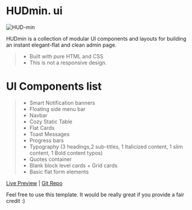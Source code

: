 # HUDmin. ui

![HUD-min](https://i.imgur.com/GCDU6DG.jpg)

HUDmin is a collection of modular UI components and layouts for building an instant elegant-flat and clean admin page. 

  > - Built with pure HTML and CSS
  > - This is not a responsive design.

# UI Components list

> - Smart Notification banners
> - Floating side menu bar
> - Navbar
> - Cozy Static Table
> - Flat Cards
> - Toast Messages
> - Progress bars
> - Typography (3 headings,2 sub-titles, 1 Italicized content, 1 slim content, 1 Bold content typos)
> - Quotes container
> - Blank block level cards + Grid cards
> - Basic flat form elements


[Live Preview](https://hudmin.herokuapp.com/)  |  [Git Repo](https://github.com/RaghavVenkat/min-ui)

Feel free to use this template. It would be really great if you provide a fair credit :)

